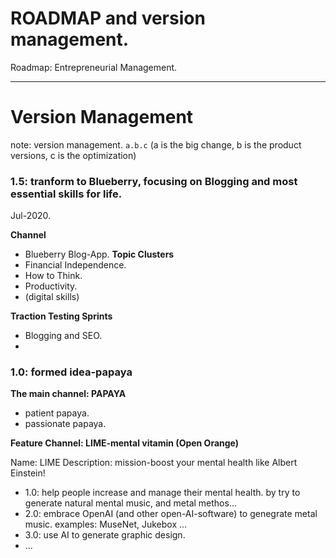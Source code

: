# ROADMAP and version management.
Roadmap: Entrepreneurial Management.

---
# Version Management
note: version management. `a.b.c` (a is the big change, b is the product versions, c is the optimization)

### 1.5: tranform to Blueberry, focusing on Blogging and most essential skills for life.
Jul-2020.

**Channel**
- Blueberry Blog-App.
**Topic Clusters**
- Financial Independence.
- How to Think.
- Productivity.
- (digital skills)

**Traction Testing Sprints**
- Blogging and SEO.
- 
### 1.0: formed idea-papaya

**The main channel: PAPAYA**

- patient papaya.
- passionate papaya.

**Feature Channel: LIME-mental vitamin (Open Orange)**

Name: LIME
Description: mission-boost your mental health like Albert Einstein!

- 1.0: help people increase and manage their mental health. by try to generate natural mental music, and metal methos...
- 2.0: embrace OpenAI (and other open-AI-software) to genegrate metal music. examples: MuseNet, Jukebox ...
- 3.0: use AI to generate graphic design.
- ...

